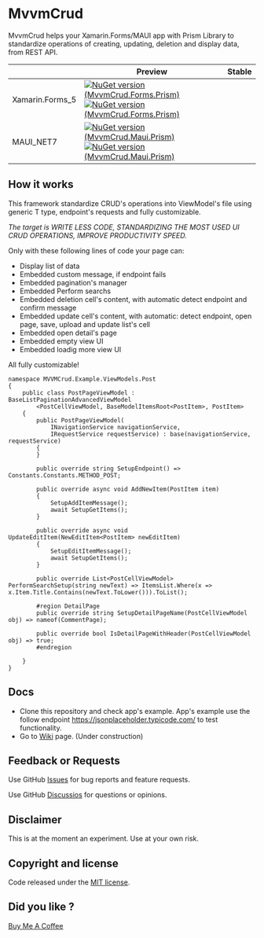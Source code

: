 # MvvmCrud
MvvmCrud helps your Xamarin.Forms/MAUI app with Prism Library to standardize operations of creating, updating, deletion and display data, from REST API.

|                 | Preview                                                                                                                                                                                                                                                                                                                                                | Stable |
|-----------------|--------------------------------------------------------------------------------------------------------------------------------------------------------------------------------------------------------------------------------------------------------------------------------------------------------------------------------------------------------|--------|
| Xamarin.Forms_5 | [![NuGet version (MvvmCrud.Forms.Prism)](https://img.shields.io/nuget/v/MvvmCrud.Forms.Prism.svg?style=flat-square)](https://www.nuget.org/packages/MvvmCrud.Forms.Prism/) [![NuGet version (MvvmCrud.Forms.Prism)](https://img.shields.io/nuget/dt/MvvmCrud.Forms.Prism.svg?style=flat-square)](https://www.nuget.org/packages/MvvmCrud.Forms.Prism/) |        |
| MAUI_NET7       | [![NuGet version (MvvmCrud.Maui.Prism)](https://img.shields.io/nuget/v/MvvmCrud.Maui.Prism.svg?style=flat-square)](https://www.nuget.org/packages/MvvmCrud.Maui.Prism/) [![NuGet version (MvvmCrud.Maui.Prism)](https://img.shields.io/nuget/dt/MvvmCrud.Maui.Prism.svg?style=flat-square)](https://www.nuget.org/packages/MvvmCrud.Maui.Prism/)       |        |

## How it works

This framework standardize CRUD's operations into ViewModel's file using generic T type, endpoint's requests and fully customizable.

*The target is WRITE LESS CODE, STANDARDIZING THE MOST USED UI CRUD OPERATIONS, IMPROVE PRODUCTIVITY SPEED.*

Only with these following lines of code your page can:
- Display list of data
- Embedded custom message, if endpoint fails
- Embedded pagination's manager
- Embedded Perform searchs
- Embedded deletion cell's content, with automatic detect endpoint and confirm message
- Embedded update cell's content, with automatic: detect endpoint, open page, save, upload and update list's cell
- Embedded open detail's page
- Embedded empty view UI
- Embedded loadig more view UI

All fully customizable!

```
namespace MVVMCrud.Example.ViewModels.Post
{
    public class PostPageViewModel : BaseListPaginationAdvancedViewModel
        <PostCellViewModel, BaseModelItemsRoot<PostItem>, PostItem>
    {
        public PostPageViewModel(
            INavigationService navigationService,
            IRequestService requestService) : base(navigationService, requestService)
        {
        }

        public override string SetupEndpoint() => Constants.Constants.METHOD_POST;

        public override async void AddNewItem(PostItem item)
        {
            SetupAddItemMessage();
            await SetupGetItems();
        }

        public override async void UpdateEditItem(NewEditItem<PostItem> newEditItem)
        {
            SetupEditItemMessage();
            await SetupGetItems();
        }

        public override List<PostCellViewModel> PerformSearchSetup(string newText) => ItemsList.Where(x => x.Item.Title.Contains(newText.ToLower())).ToList();

        #region DetailPage
        public override string SetupDetailPageName(PostCellViewModel obj) => nameof(CommentPage);

        public override bool IsDetailPageWithHeader(PostCellViewModel obj) => true;
        #endregion

    }
}
```


## Docs

- Clone this repository and check app's example. App's example use the follow endpoint https://jsonplaceholder.typicode.com/ to test functionality.
- Go to [Wiki](https://github.com/giuseppenovielli/MvvmCrud/wiki) page. (Under construction)

## Feedback or Requests
Use GitHub [Issues](https://github.com/giuseppenovielli/MvvmCrud/issues) for bug reports and feature requests.

Use GitHub [Discussios](https://github.com/giuseppenovielli/MvvmCrud/discussions) for questions or opinions.


## Disclaimer

This is at the moment an experiment. Use at your own risk.

## Copyright and license
Code released under the [MIT license](https://opensource.org/licenses/MIT).

## Did you like ?
[Buy Me A Coffee](https://www.buymeacoffee.com/giuseppeDev)

